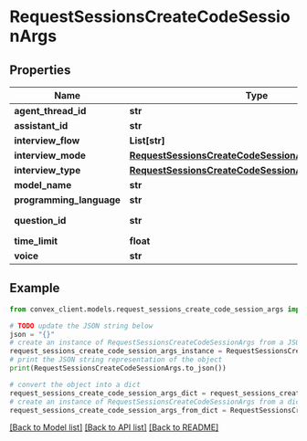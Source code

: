 # RequestSessionsCreateCodeSessionArgs


## Properties

Name | Type | Description | Notes
------------ | ------------- | ------------- | -------------
**agent_thread_id** | **str** |  | 
**assistant_id** | **str** |  | 
**interview_flow** | **List[str]** |  | 
**interview_mode** | [**RequestSessionsCreateCodeSessionArgsInterviewMode**](RequestSessionsCreateCodeSessionArgsInterviewMode.md) |  | 
**interview_type** | [**RequestSessionsCreateCodeSessionArgsInterviewType**](RequestSessionsCreateCodeSessionArgsInterviewType.md) |  | 
**model_name** | **str** |  | 
**programming_language** | **str** |  | 
**question_id** | **str** | ID from table \&quot;questions\&quot; | 
**time_limit** | **float** |  | 
**voice** | **str** |  | 

## Example

```python
from convex_client.models.request_sessions_create_code_session_args import RequestSessionsCreateCodeSessionArgs

# TODO update the JSON string below
json = "{}"
# create an instance of RequestSessionsCreateCodeSessionArgs from a JSON string
request_sessions_create_code_session_args_instance = RequestSessionsCreateCodeSessionArgs.from_json(json)
# print the JSON string representation of the object
print(RequestSessionsCreateCodeSessionArgs.to_json())

# convert the object into a dict
request_sessions_create_code_session_args_dict = request_sessions_create_code_session_args_instance.to_dict()
# create an instance of RequestSessionsCreateCodeSessionArgs from a dict
request_sessions_create_code_session_args_from_dict = RequestSessionsCreateCodeSessionArgs.from_dict(request_sessions_create_code_session_args_dict)
```
[[Back to Model list]](../README.md#documentation-for-models) [[Back to API list]](../README.md#documentation-for-api-endpoints) [[Back to README]](../README.md)



